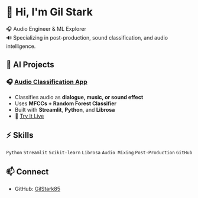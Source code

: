 # 👋 Hi, I'm Gil Stark

🎧 Audio Engineer & ML Explorer  
🔊 Specializing in post-production, sound classification, and audio intelligence.

## 🧠 AI Projects
### 🎧 [Audio Classification App](https://github.com/GilStark85/audio-classification-app)
- Classifies audio as **dialogue, music, or sound effect**
- Uses **MFCCs + Random Forest Classifier**
- Built with **Streamlit**, **Python**, and **Librosa**
- 🔗 [Try It Live](https://audio-classification-app-hxmtmr7u4n4qpuaf974x2l.streamlit.app/)

## ⚡ Skills
`Python` `Streamlit` `Scikit-learn` `Librosa` `Audio Mixing` `Post-Production` `GitHub`

## 📫 Connect
- GitHub: [GilStark85](https://github.com/GilStark85)
